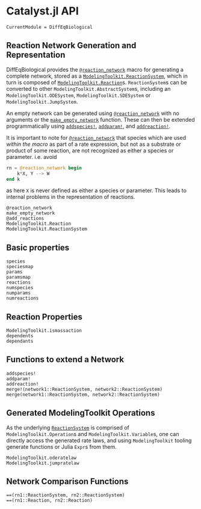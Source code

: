 # Catalyst.jl API
```@meta
CurrentModule = DiffEqBiological
```

## Reaction Network Generation and Representation
DiffEqBiological provides the [`@reaction_network`](@ref) macro for generating a
complete network, stored as a [`ModelingToolkit.ReactionSystem`](@ref), which in
turn is composed of [`ModelingToolkit.Reaction`](@ref)s. `ReactionSystem`s can
be converted to other `ModelingToolkit.AbstractSystem`s, including an
`ModelingToolkit.ODESystem`, `ModelingToolkit.SDESystem` or
`ModelingToolkit.JumpSystem`. 

An empty network can be generated using [`@reaction_network`](@ref) with no arguments or
the [`make_empty_network`](@ref) function. These can then be extended
programmatically using [`addspecies!`](@ref), [`addparam!`](@ref), and
[`addreaction!`](@ref). 

It is important to note for [`@reaction_network`](@ref) that species which are
used *within the macro* as part of a rate expression, but not as a substrate or
product of some reaction, are not recognized as either a species or parameter.
i.e. avoid
```julia
rn = @reaction_network begin
    k*X, Y --> W
end k
```
as here `X` is never defined as either a species or parameter. This leads to
internal problems in the representation of reactions.

```@docs
@reaction_network
make_empty_network
@add_reactions
ModelingToolkit.Reaction
ModelingToolkit.ReactionSystem
```

## Basic properties
```@docs
species
speciesmap
params
paramsmap 
reactions
numspecies 
numparams
numreactions
```

## Reaction Properties
```@docs
ModelingToolkit.ismassaction
dependents
dependants
```

## Functions to extend a Network
```@docs
addspecies!
addparam!
addreaction!
merge!(network1::ReactionSystem, network2::ReactionSystem)
merge(network1::ReactionSystem, network2::ReactionSystem)
```

## Generated ModelingToolkit Operations
As the underlying [`ReactionSystem`](@ref) is comprised of
`ModelingToolkit.Operation`s and `ModelingToolkit.Variable`s, one can directly
access the generated rate laws, and using `ModelingToolkit` tooling generate
functions or Julia `Expr`s from them.
```@docs
ModelingToolkit.oderatelaw
ModelingToolkit.jumpratelaw
```

## Network Comparison Functions
```@docs
==(rn1::ReactionSystem, rn2::ReactionSystem)
==(rn1::Reaction, rn2::Reaction)
```
